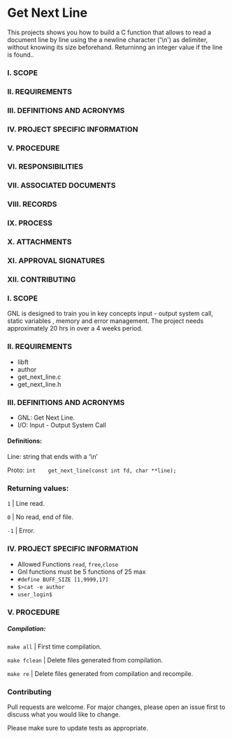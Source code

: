 
# Get Next Line

This projects shows you how to build a C function that allows to read a document line by line using the a newline character ('\n') as delimiter, without knowing its size beforehand. Returninng an integer value if the line is found..  

### I.	SCOPE
### II.	REQUIREMENTS
### III.	DEFINITIONS AND ACRONYMS
### IV.	PROJECT SPECIFIC INFORMATION
### V.	PROCEDURE
### VI.	RESPONSIBILITIES
### VII.	ASSOCIATED DOCUMENTS
### VIII. RECORDS
### IX.	PROCESS
### X.	ATTACHMENTS
### XI.	APPROVAL SIGNATURES
### XII.	CONTRIBUTING



### I.	SCOPE

GNL is designed to train you in key concepts input - output system call, static variables , memory  and error management. The project needs approximately 20 hrs in over a 4 weeks period.

###	II.	REQUIREMENTS

* libft
* author
* get_next_line.c
* get_next_line.h


###	III.	DEFINITIONS AND ACRONYMS

-	GNL: Get Next Line.
-	I/O: Input - Output System Call

####	Definitions:

Line: string that ends with a ‘\n’

Proto:
`int	get_next_line(const int fd, char **line);`

###	Returning values:

`1` | Line read.

`0` | No read, end of file.

`-1` | Error.

###	IV.	PROJECT SPECIFIC INFORMATION

* Allowed Functions `read`, `free`,`close`
* Gnl functions must be 5 functions of 25 max
* `#define BUFF_SIZE [1,9999,17] `
* `$>cat -e author`
* `user_login$`

###	V.	PROCEDURE

##### Compilation:

`make all` | First time compilation.

`make fclean` | Delete files generated from compilation.

`make re` | Delete files generated from compilation and recompile.

###		Contributing

Pull requests are welcome. For major changes, please open an issue first to discuss what you would like to change.

Please make sure to update tests as appropriate.




